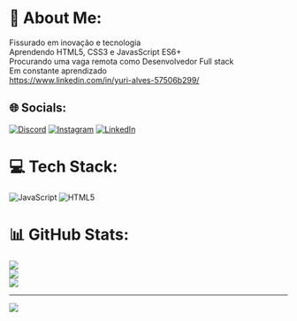 # 💫 About Me:
Fissurado em inovação e tecnologia<br>Aprendendo HTML5, CSS3 e JavasScript ES6+ <br>Procurando uma vaga remota como Desenvolvedor Full stack<br>Em constante aprendizado<br>https://www.linkedin.com/in/yuri-alves-57506b299/


## 🌐 Socials:
[![Discord](https://img.shields.io/badge/Discord-%237289DA.svg?logo=discord&logoColor=white)](https://discord.gg/https://discord.gg/5ePStFDa) [![Instagram](https://img.shields.io/badge/Instagram-%23E4405F.svg?logo=Instagram&logoColor=white)](https://instagram.com/lb_alves) [![LinkedIn](https://img.shields.io/badge/LinkedIn-%230077B5.svg?logo=linkedin&logoColor=white)](https://linkedin.com/in/www.linkedin.com/in/yuri-alves-57506b299) 

# 💻 Tech Stack:
![JavaScript](https://img.shields.io/badge/javascript-%23323330.svg?style=for-the-badge&logo=javascript&logoColor=%23F7DF1E) ![HTML5](https://img.shields.io/badge/html5-%23E34F26.svg?style=for-the-badge&logo=html5&logoColor=white)
# 📊 GitHub Stats:
![](https://github-readme-stats.vercel.app/api?username=alvezy&theme=merko&hide_border=false&include_all_commits=false&count_private=false)<br/>
![](https://github-readme-streak-stats.herokuapp.com/?user=alvezy&theme=merko&hide_border=false)<br/>
![](https://github-readme-stats.vercel.app/api/top-langs/?username=alvezy&theme=merko&hide_border=false&include_all_commits=false&count_private=false&layout=compact)

---
[![](https://visitcount.itsvg.in/api?id=alvezy&icon=0&color=0)](https://visitcount.itsvg.in)

<!-- Proudly created with GPRM ( https://gprm.itsvg.in ) -->